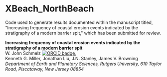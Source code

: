 # XBeach_NorthBeach

Code used to generate results documented within the manuscript titled, 
"Increasing frequency of coastal erosion events indicated by the stratigraphy of a modern barrier spit," 
which has been submitted for review.

**Increasing frequency of coastal erosion events indicated by the stratigraphy of a modern barrier spit**  
W. John Schmelz [![ORCID badge](https://img.shields.io/badge/ORCID-0000--0002--2588--7985-lightgrey.svg)](https://orcid.org/0000-0002-2588-7985),  
Kenneth G. Miller, Jonathan Liu, J.N. Stanley, James V. Browning  
*Department of Earth and Planetary Sciences, Rutgers University, 610 Taylor Road, Piscataway, New Jersey 08854*
